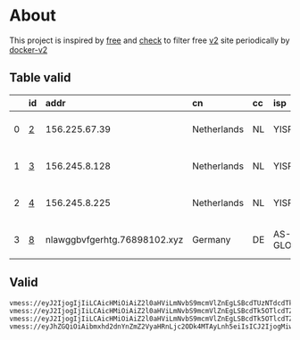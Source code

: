 
# About

This project is inspired by [free](https://github.com/freefq/free) and [check](https://github.com/yeahwu/check) to filter free [v2](https://github.com/v2fly/v2ray-core) site periodically by [docker-v2](https://hub.docker.com/r/v2ray/official)

    

## Table valid
|    | id                 | addr                         | cn          | cc   | isp               | ip                                 | chatgpt          |
|---:|:-------------------|:-----------------------------|:------------|:-----|:------------------|:-----------------------------------|:-----------------|
|  0 | [2](config/2.json) | 156.225.67.39                | Netherlands | NL   | YISP B.V.         | 154.84.1.16                        | Yes (Region: NL) |
|  1 | [3](config/3.json) | 156.245.8.128                | Netherlands | NL   | YISP B.V.         | 154.84.1.164                       | Yes (Region: NL) |
|  2 | [4](config/4.json) | 156.245.8.225                | Netherlands | NL   | YISP B.V.         | 2a02:2a38:1:2796:ae1f:6bff:fef1:e2 | Yes (Region: NL) |
|  3 | [8](config/8.json) | nlawggbvfgerhtg.76898102.xyz | Germany     | DE   | AS-GLOBALTELEHOST | 193.108.118.34                     | Yes (Region: DE) |

## Valid
```
vmess://eyJ2IjogIjIiLCAicHMiOiAiZ2l0aHViLmNvbS9mcmVlZnEgLSBcdTUzNTdcdTk3NWUgIDIiLCAiYWRkIjogIjE1Ni4yMjUuNjcuMzkiLCAicG9ydCI6ICI0NDgwMCIsICJpZCI6ICJkZTQ5MTgwMi0yMzNlLTQ3ZjItOGM2Yy1kMTliY2Y1YmQ1NmIiLCAiYWlkIjogIjY0IiwgInNjeSI6ICJhdXRvIiwgIm5ldCI6ICJ0Y3AiLCAidHlwZSI6ICJub25lIiwgImhvc3QiOiAiIiwgInBhdGgiOiAiIiwgInRscyI6ICIiLCAic25pIjogIiIsICJhbHBuIjogIiJ9
vmess://eyJ2IjogIjIiLCAicHMiOiAiZ2l0aHViLmNvbS9mcmVlZnEgLSBcdTk5OTlcdTZlMmYgIDMiLCAiYWRkIjogIjE1Ni4yNDUuOC4xMjgiLCAicG9ydCI6ICI0ODEyMyIsICJpZCI6ICIzY2E5MTJkYS02YWMyLTQxOGYtYjljZi00NWI2ZjY5NDU3OWIiLCAiYWlkIjogIjY0IiwgInNjeSI6ICJhdXRvIiwgIm5ldCI6ICJ0Y3AiLCAidHlwZSI6ICJub25lIiwgImhvc3QiOiAiIiwgInBhdGgiOiAiIiwgInRscyI6ICIiLCAic25pIjogIiIsICJhbHBuIjogIiJ9
vmess://eyJ2IjogIjIiLCAicHMiOiAiZ2l0aHViLmNvbS9mcmVlZnEgLSBcdTk5OTlcdTZlMmYgIDQiLCAiYWRkIjogIjE1Ni4yNDUuOC4yMjUiLCAicG9ydCI6ICI0OTQxMiIsICJpZCI6ICI0MTgwNDhhZi1hMjkzLTRiOTktOWIwYy05OGNhMzU4MGRkMjQiLCAiYWlkIjogIjY0IiwgInNjeSI6ICJhdXRvIiwgIm5ldCI6ICJ0Y3AiLCAidHlwZSI6ICJub25lIiwgImhvc3QiOiAiIiwgInBhdGgiOiAiIiwgInRscyI6ICIiLCAic25pIjogIiIsICJhbHBuIjogIiJ9
vmess://eyJhZGQiOiAibmxhd2dnYnZmZ2VyaHRnLjc2ODk4MTAyLnh5eiIsICJ2IjogMiwgInBzIjogImdpdGh1Yi5jb20vZnJlZWZxIC0gXHU3ZjhlXHU1NmZkQ2xvdWRGbGFyZVx1ODI4Mlx1NzBiOSA4IiwgInBvcnQiOiAiMjA4MiIsICJpZCI6ICI2YWI4ODg2ZC1kY2I1LTMwYzctODM3Ni1jYWE5N2VmMzZlMmEiLCAiYWlkIjogIjAiLCAic2N5IjogImF1dG8iLCAibmV0IjogIndzIiwgInR5cGUiOiAiIiwgImhvc3QiOiAibmxhd2dnYnZmZ2VyaHRnLjc2ODk4MTAyLnh5eiIsICJ0bHMiOiAiIiwgInBhdGgiOiAiL2Z3YWRmYmJnIn0=
```

